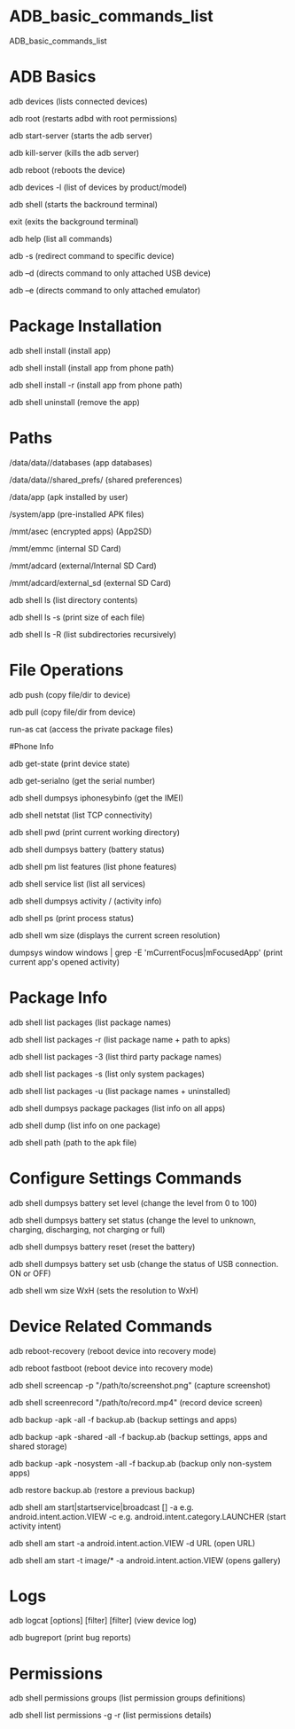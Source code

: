 # ADB_basic_commands_list
ADB_basic_commands_list

# ADB Basics
adb devices (lists connected devices)

adb root (restarts adbd with root permissions)

adb start-server (starts the adb server)

adb kill-server (kills the adb server)

adb reboot (reboots the device)

adb devices -l (list of devices by product/model)

adb shell (starts the backround terminal)

exit (exits the background terminal)

adb help (list all commands)

adb -s <deviceName> <command> (redirect command to specific device)

adb –d <command> (directs command to only attached USB device)

adb –e <command> (directs command to only attached emulator)

# Package Installation
  
adb shell install <apk> (install app)

adb shell install <path> (install app from phone path)

adb shell install -r <path> (install app from phone path)

adb shell uninstall <name> (remove the app)

# Paths

/data/data/<package>/databases (app databases)

/data/data/<package>/shared_prefs/ (shared preferences)

/data/app (apk installed by user)

/system/app (pre-installed APK files)

/mmt/asec (encrypted apps) (App2SD)

/mmt/emmc (internal SD Card)

/mmt/adcard (external/Internal SD Card)

/mmt/adcard/external_sd (external SD Card)

adb shell ls (list directory contents)

adb shell ls -s (print size of each file)

adb shell ls -R (list subdirectories recursively)

# File Operations

adb push <local> <remote> (copy file/dir to device)

adb pull <remote> <local> (copy file/dir from device)

run-as <package> cat <file> (access the private package files)

#Phone Info

adb get-statе (print device state)

adb get-serialno (get the serial number)

adb shell dumpsys iphonesybinfo (get the IMEI)

adb shell netstat (list TCP connectivity)

adb shell pwd (print current working directory)

adb shell dumpsys battery (battery status)

adb shell pm list features (list phone features)

adb shell service list (list all services)

adb shell dumpsys activity <package>/<activity> (activity info)

adb shell ps (print process status)

adb shell wm size (displays the current screen resolution)

dumpsys window windows | grep -E 'mCurrentFocus|mFocusedApp' (print current app's opened activity)

# Package Info

adb shell list packages (list package names)

adb shell list packages -r (list package name + path to apks)

adb shell list packages -3 (list third party package names)

adb shell list packages -s (list only system packages)

adb shell list packages -u (list package names + uninstalled)

adb shell dumpsys package packages (list info on all apps)

adb shell dump <name> (list info on one package)

adb shell path <package> (path to the apk file)

# Configure Settings Commands

adb shell dumpsys battery set level <n> (change the level from 0 to 100)

adb shell dumpsys battery set status<n> (change the level to unknown, charging, discharging, not charging or full)

adb shell dumpsys battery reset (reset the battery)

adb shell dumpsys battery set usb <n> (change the status of USB connection. ON or OFF)

adb shell wm size WxH (sets the resolution to WxH)

# Device Related Commands

adb reboot-recovery (reboot device into recovery mode)

adb reboot fastboot (reboot device into recovery mode)

adb shell screencap -p "/path/to/screenshot.png" (capture screenshot)

adb shell screenrecord "/path/to/record.mp4" (record device screen)

adb backup -apk -all -f backup.ab (backup settings and apps)

adb backup -apk -shared -all -f backup.ab (backup settings, apps and shared storage)

adb backup -apk -nosystem -all -f backup.ab (backup only non-system apps)

adb restore backup.ab (restore a previous backup)

adb shell am start|startservice|broadcast <INTENT>[<COMPONENT>]
  -a <ACTION> e.g. android.intent.action.VIEW
  -c <CATEGORY> e.g. android.intent.category.LAUNCHER (start activity intent)

adb shell am start -a android.intent.action.VIEW -d URL (open URL)

adb shell am start -t image/* -a android.intent.action.VIEW (opens gallery)

# Logs

adb logcat [options] [filter] [filter] (view device log)

adb bugreport (print bug reports)

# Permissions

adb shell permissions groups (list permission groups definitions)

adb shell list permissions -g -r (list permissions details)
  
  
